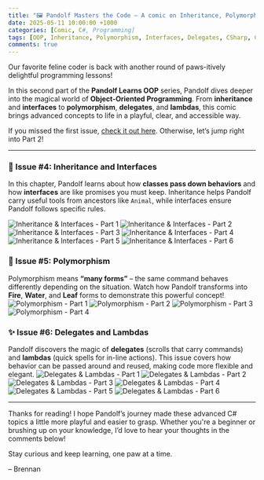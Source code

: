 ```yaml
---
title: "🖼️ Pandolf Masters the Code – A comic on Inheritance, Polymorphism, and Beyond!"
date: 2025-05-11 10:00:00 +1000
categories: [Comic, C#, Programming]
tags: [OOP, Inheritance, Polymorphism, Interfaces, Delegates, CSharp, Comic]
comments: true
---
```


Our favorite feline coder is back with another round of paws-itively delightful programming lessons!

In this second part of the **Pandolf Learns OOP** series, Pandolf dives deeper into the magical world of **Object-Oriented Programming**. From **inheritance** and **interfaces** to **polymorphism**, **delegates**, and **lambdas**, this comic brings advanced concepts to life in a playful, clear, and accessible way.

If you missed the first issue, [check it out here](/posts/classes-comics-1/). Otherwise, let’s jump right into Part 2!

---

### 🐾 Issue #4: Inheritance and Interfaces

In this chapter, Pandolf learns about how **classes pass down behaviors** and how **interfaces** are like promises you must keep. Inheritance helps Pandolf carry useful tools from ancestors like `Animal`, while interfaces ensure Pandolf follows specific rules.

![Inheritance & Interfaces - Part 1](/assets/img/comics/2/1.webp)
![Inheritance & Interfaces - Part 2](/assets/img/comics/2/2.webp)
![Inheritance & Interfaces - Part 3](/assets/img/comics/2/3.webp)
![Inheritance & Interfaces - Part 4](/assets/img/comics/2/4.webp)
![Inheritance & Interfaces - Part 5](/assets/img/comics/2/5.webp)
![Inheritance & Interfaces - Part 6](/assets/img/comics/2/6.webp)

### 🔁 Issue #5: Polymorphism

Polymorphism means **“many forms”** – the same command behaves differently depending on the situation. Watch how Pandolf transforms into **Fire**, **Water**, and **Leaf** forms to demonstrate this powerful concept!
![Polymorphism - Part 1](/assets/img/comics/2/7.webp)
![Polymorphism - Part 2](/assets/img/comics/2/8.webp)
![Polymorphism - Part 3](/assets/img/comics/2/9.webp)
![Polymorphism - Part 4](/assets/img/comics/2/10.webp)

### ✨ Issue #6: Delegates and Lambdas

Pandolf discovers the magic of **delegates** (scrolls that carry commands) and **lambdas** (quick spells for in-line actions). This issue covers how behavior can be passed around and reused, making code more flexible and elegant.
![Delegates & Lambdas - Part 1](/assets/img/comics/2/11.webp)
![Delegates & Lambdas - Part 2](/assets/img/comics/2/12.webp)
![Delegates & Lambdas - Part 3](/assets/img/comics/2/13.webp)
![Delegates & Lambdas - Part 4](/assets/img/comics/2/14.webp)
![Delegates & Lambdas - Part 5](/assets/img/comics/2/15.webp)
![Delegates & Lambdas - Part 6](/assets/img/comics/2/16.webp)

---

Thanks for reading! I hope Pandolf’s journey made these advanced C# topics a little more playful and easier to grasp. Whether you're a beginner or brushing up on your knowledge, I’d love to hear your thoughts in the comments below!

Stay curious and keep learning, one paw at a time.

– Brennan
